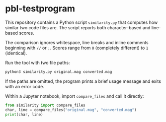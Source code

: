 # pbl-testprogram

This repository contains a Python script `similarity.py` that computes how similar two code files are. The script reports both character-based and line-based scores.

The comparison ignores whitespace, line breaks and inline comments beginning with `//` or `;`. Scores range from `0` (completely different) to `1` (identical).

Run the tool with two file paths:

```bash
python3 similarity.py original.mag converted.mag
```

If the paths are omitted, the program prints a brief usage message and exits with an error code.

Within a Jupyter notebook, import `compare_files` and call it directly:

```python
from similarity import compare_files
char, line = compare_files("original.mag", "converted.mag")
print(char, line)
```
